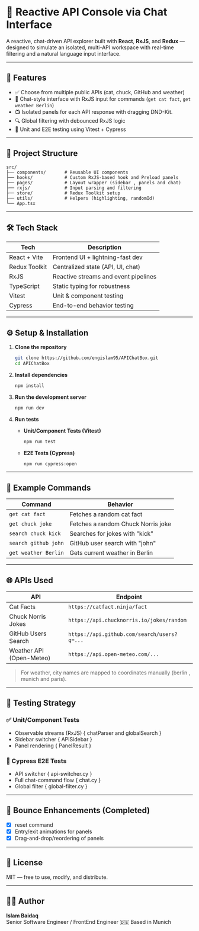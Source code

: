 # 🧠 Reactive API Console via Chat Interface

A reactive, chat-driven API explorer built with **React**, **RxJS**, and **Redux** — designed to simulate an isolated, multi-API workspace with real-time filtering and a natural language input interface.

---

## 🚀 Features

- ✅ Choose from multiple public APIs (cat, chuck, GitHub and weather)
- 💬 Chat-style interface with RxJS input for commands (`get cat fact`, `get weather Berlin`)
- 📺 Isolated panels for each API response with dragging DND-Kit.
- 🔍 Global filtering with debounced RxJS logic
- 🧪 Unit and E2E testing using Vitest + Cypress

---

## 🧱 Project Structure

```
src/
├── components/       # Reusable UI components
├── hooks/            # Custom RxJS-based hook and Preload panels
├── pages/            # Layout wrapper (sidebar , panels and chat)
├── rxjs/             # Input parsing and filtering
├── store/            # Redux Toolkit setup
├── utils/            # Helpers (highlighting, randomId)
└── App.tsx
```

---

## 🛠️ Tech Stack

| Tech          | Description                          |
| ------------- | ------------------------------------ |
| React + Vite  | Frontend UI + lightning-fast dev     |
| Redux Toolkit | Centralized state (API, UI, chat)    |
| RxJS          | Reactive streams and event pipelines |
| TypeScript    | Static typing for robustness         |
| Vitest        | Unit & component testing             |
| Cypress       | End-to-end behavior testing          |

---

## ⚙️ Setup & Installation

1. **Clone the repository**

   ```bash
   git clone https://github.com/engislam95/APIChatBox.git
   cd APIChatBox
   ```

2. **Install dependencies**

   ```bash
   npm install

   ```

3. **Run the development server**

   ```bash
   npm run dev

   ```

4. **Run tests**

   - **Unit/Component Tests (Vitest)**

     ```bash
     npm run test
     ```

   - **E2E Tests (Cypress)**

     ```bash
     npm run cypress:open
     ```

---

## 🧠 Example Commands

| Command              | Behavior                           |
| -------------------- | ---------------------------------- |
| `get cat fact`       | Fetches a random cat fact          |
| `get chuck joke`     | Fetches a random Chuck Norris joke |
| `search chuck kick`  | Searches for jokes with "kick"     |
| `search github john` | GitHub user search with "john"     |
| `get weather Berlin` | Gets current weather in Berlin     |

---

## 🌐 APIs Used

| API                      | Endpoint                                    |
| ------------------------ | ------------------------------------------- |
| Cat Facts                | `https://catfact.ninja/fact`                |
| Chuck Norris Jokes       | `https://api.chucknorris.io/jokes/random`   |
| GitHub Users Search      | `https://api.github.com/search/users?q=...` |
| Weather API (Open-Meteo) | `https://api.open-meteo.com/...`            |

> For weather, city names are mapped to coordinates manually (berlin , munich and paris).

---

## 🧪 Testing Strategy

### ✅ Unit/Component Tests

- Observable streams (RxJS) { chatParser and globalSearch }
- Sidebar switcher { APISidebar }
- Panel rendering { PanelResult }

### 🚀 Cypress E2E Tests

- API switcher { api-switcher.cy }
- Full chat-command flow { chat.cy }
- Global filter { global-filter.cy }

---

## 🎁 Bounce Enhancements (Completed)

- [x] reset command
- [x] Entry/exit animations for panels
- [x] Drag-and-drop/reordering of panels

---

## 📄 License

MIT — free to use, modify, and distribute.

---

## 👨‍💻 Author

**Islam Baidaq**  
Senior Software Engineer / FrontEnd Engineer 🇩🇪 Based in Munich
